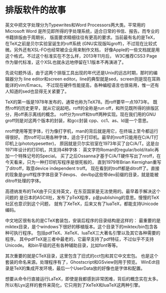 排版软件的故事
====
英文中把文字处理分为Typewrites和Word Processors两大类。平常用的Microsoft Word
是所见即所得的字处理系统，适合日常的书信、报告。而专业的书籍排版由于周期长，
版面要求精细往往有更高的要求。当前最有名的是TeX，在TeX之前是贝尔实验室诞生的roff系统
(GNU实现版叫groff)，不过现在比较式微。另外还有XSL-FO也经常被企业用来制作文档，
好像Apple的一些文档就是用这个格式。不过这个标准实在不怎么样，2013年11月后，
W3C推荐CSS3 Page作为替代标准，这个XSL也就永远地停留在1.1版本不再演进了。

先说句题外话，由于这两个排版工具出现的年代还是Unix的远古时期，那时的编辑器分为
line editor和screen editor。line的典型就是sed，screen则是现在耳熟能详的vim/Emacs。
不过现在硬件性能提高，各种编程语言也很易用，惟一还有人知道的sed也显得无关紧要了。

TeX的第一版是1978年发布的，通常也称为TeX78。而roff要早一点1973年。
既然roff的历史更早，就从它说起吧。roff的全称是run off，和所见既所得的排版区分，用off表示离线的概念。
roff分为nroff和troff两种实现。现在我们用的GNU groff则是对这两个版本的封装，和gcc封装
cpp、cc1、as、ld是一个意思。

nroff使用等宽字体，行为像打字机，man的背后就是用它，在终端上至今都运行得很好。
而troff可以用各种字体，适合于打印机。最早的nroff只能用在C/A/T打印机上(phototypesetter)，
原因就是贝尔实验室在1973年买了台C/A/T。这是台1971年设计的打印机，共支持4种字体：
英文字符Roman的regular/bold/italic再加一个特殊记号的Special。
买了之后Ossanna才基于C/A/T硬件写出了nroff，在今天看来，只为一种打印机写程序是很死板的，
直到1979年Brian Kernighan重写了ditroff，取意device independent troff。
现在看到的troff都是ditroff了。直接的现象是groff程序字体目录下devps、
devlbp这些带dev前缀的目录，就是能被ditroff处理的字体。

高德纳发布的TeX由于只支持英文，在东亚国家是无法使用的。最早着手解决这个问题的
是日本的ASCII社，发布了pTeX程序，p是publishing的意思。慢慢的TeX社区也意识到这个问题，
就有了XeTeX，后来又有了luaTeX，都能支持Unicode编码。

中文地区很有名的是CTeX套装包，安装后程序的目录结构是这样的：
最重要的是miktex目录，是个windows下很好的移植版本。这个目录下的miktex/bin包含各种可执行程序。
包括pdfTeX、XeTeX、luaTeX三大著名引擎以及其它各种需要的程序。
其中pdfTeX是三者中最老的，它最早支持了pdf特征，不过似乎不支持Unicode。
和bin平级的还有各种辅助目录，比如font等等。

其次重要的就是CTeX目录，这里包含了旧式的cct包和其它中文宏包。
也是这个套装的命名来源。处理程序有了，Ghostscript和GSview则用于预览。
WinEdt目录是TeX的集成开发环境，最后一个UserData放的好像也是字体和配置。

想要从命令行直接运行LaTeX，即使是我都感到非常困难，背后的概念实在太多。
所以有Lyx这样的套件来简化，它只用到了XeTeX和luaTeX这两种引擎。